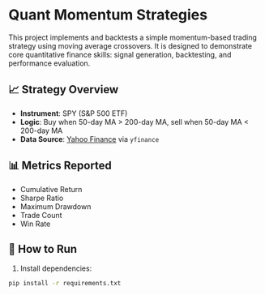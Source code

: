 # Quant Momentum Strategies

This project implements and backtests a simple momentum-based trading strategy using moving average crossovers. It is designed to demonstrate core quantitative finance skills: signal generation, backtesting, and performance evaluation.

## 📈 Strategy Overview

- **Instrument**: SPY (S&P 500 ETF)
- **Logic**: Buy when 50-day MA > 200-day MA, sell when 50-day MA < 200-day MA
- **Data Source**: [Yahoo Finance](https://finance.yahoo.com/) via `yfinance`

## 📊 Metrics Reported

- Cumulative Return
- Sharpe Ratio
- Maximum Drawdown
- Trade Count
- Win Rate

## 🔧 How to Run

1. Install dependencies:

```bash
pip install -r requirements.txt

